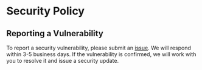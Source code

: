 # Security Policy

## Reporting a Vulnerability

To report a security vulnerability, please submit an [issue](https://github.com/stjude-dnb-binfcore/devops-containers/issues). We will respond within 3-5 business days. If the vulnerability is confirmed, we will work with you to resolve it and issue a security update.
